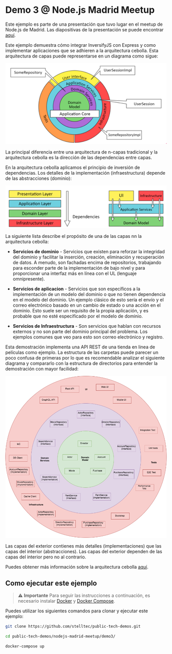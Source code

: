# Demo 3 @ Node.js Madrid Meetup

Este ejemplo es parte de una presentación que tuvo lugar en
el meetup de Node.js de Madrid. Las diapositivas de la presentación se puede encontrar [aquí](https://docs.google.com/presentation/d/12hK5z0wt4BlyOFhJBxVgQBTdvwTznKj3XttlvMwYgrY/present).

Este ejemplo demuestra cómo integrar InversifyJS con Express y como implementar aplicaciones que se adhieren a la arquitectura cebolla. Esta arquitectura de capas puede representarse en un diagrama como sigue:

![](../assets/onion.png)

La principal diferencia entre una arquitectura de n-capas tradicional y la arquitectura cebolla es la dirección de las dependencias entre capas.

En la arquitectura cebolla aplicamos el principio de inversión de dependencias. Los detalles de la implementación (infraestructura) depende de las abstracciones (dominio):

![](../assets/n-tier-vs-onion.png)

La siguiente lista describe el propósito de una de las capas
nn la arquitectura cebolla:

- **Servicios de dominio** - Servicios que existen para reforzar la integridad del dominio y facilitar la inserción, creación, eliminación y recuperación de datos. A menudo, son fachadas encima de repositorios, trabajando para esconder parte de la implementación de bajo nivel y para proporcionar una interfaz más en línea con el UL (lenguaje omnipresente).

- **Servicios de aplicacion** - Servicios que son específicos a la implementación de un modelo del dominio o que no tienen dependencia en el modelo del dominio. Un ejemplo clásico de esto sería el envío y el correo electrónico basado en un cambio de estado o una acción en el dominio. Esto suele ser un requisito de la propia aplicación, y es probable que no esté especificado por el modelo de dominio.

- **Servicios de Infraestructura** - Son servicios que hablan con recursos externos y no son parte del dominio principal del problema. Los ejemplos comunes que veo para esto son correo electrónico y registro.

Esta demostración implementa una API REST de una tienda en linea de películas como ejemplo. La estructura de las carpetas puede parecer un poco confusa de primeras por lo que es recomendable analizar el siguiente diagrama y compararlo con la estructura de directorios para entender la demostración con mayor facilidad:

![](../assets/onion-demo.png)

Las capas del exterior contienes más detalles (implementaciones) que las capas del interior (abstracciones). Las capas del exterior dependen de las capas del interior pero no al contrario.

Puedes obtener más información sobre la arquitectura cebolla [aquí](https://dzone.com/articles/onion-architecture-is-interesting).

## Como ejecutar este ejemplo

> :warning: **Importante** Para seguir las instrucciones a continuación, es necesario instalar [Docker](https://docs.docker.com/engine/installation/) y [Docker Compose](https://docs.docker.com/compose/install/).

Puedes utilizar los siguientes comandos para clonar y ejecutar este ejemplo:

```sh
git clone https://github.com/stelltec/public-tech-demos.git
```

```sh
cd public-tech-demos/nodejs-madrid-meetup/demo3/
```

```sh
docker-compose up
```
